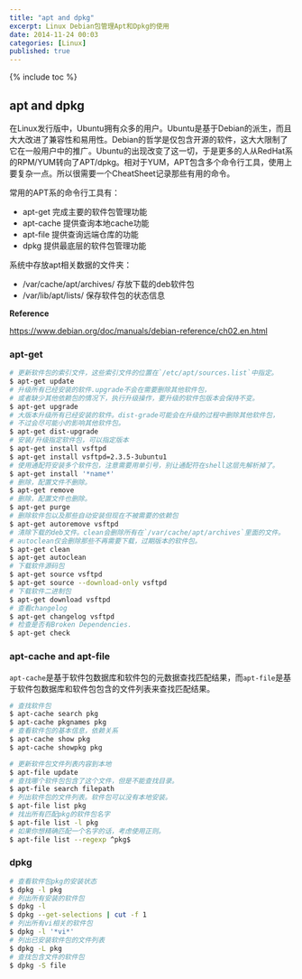 ```yaml
---
title: "apt and dpkg"
excerpt: Linux Debian包管理Apt和Dpkg的使用
date: 2014-11-24 00:03
categories: [Linux]
published: true
---
```

{% include toc %}

## apt and dpkg
在Linux发行版中，Ubuntu拥有众多的用户。Ubuntu是基于Debian的派生，而且大大改进了兼容性和易用性。Debian的哲学是仅包含开源的软件，这大大限制了它在一般用户中的推广。Ubuntu的出现改变了这一切，于是更多的人从RedHat系的RPM/YUM转向了APT/dpkg。相对于YUM，APT包含多个命令行工具，使用上要复杂一点。所以很需要一个CheatSheet记录那些有用的命令。

常用的APT系的命令行工具有：

 - apt-get 完成主要的软件包管理功能
 - apt-cache 提供查询本地cache功能
 - apt-file  提供查询远端仓库的功能
 - dpkg 提供最底层的软件包管理功能

系统中存放apt相关数据的文件夹：

 - /var/cache/apt/archives/ 存放下载的deb软件包
 - /var/lib/apt/lists/ 保存软件包的状态信息

**Reference**

https://www.debian.org/doc/manuals/debian-reference/ch02.en.html

### apt-get
``` bash
# 更新软件包的索引文件，这些索引文件的位置在`/etc/apt/sources.list`中指定。
$ apt-get update
# 升级所有已经安装的软件.upgrade不会在需要删除其他软件包，
# 或者缺少其他依赖包的情况下，执行升级操作，要升级的软件包版本会保持不变。
$ apt-get upgrade
# 大版本升级所有已经安装的软件。dist-grade可能会在升级的过程中删除其他软件包，
# 不过会尽可能小的影响其他软件包。
$ apt-get dist-upgrade
# 安装/升级指定软件包，可以指定版本
$ apt-get install vsftpd
$ apt-get install vsftpd=2.3.5-3ubuntu1
# 使用通配符安装多个软件包，注意需要用单引号，别让通配符在shell这层先解析掉了。
$ apt-get install '*name*'
# 删除，配置文件不删除。
$ apt-get remove
# 删除，配置文件也删除。
$ apt-get purge
# 删除软件包以及那些自动安装但现在不被需要的依赖包
$ apt-get autoremove vsftpd
# 清除下载的deb文件。clean会删除所有在`/var/cache/apt/archives`里面的文件。
# autoclean仅会删除那些不再需要下载，过期版本的软件包。
$ apt-get clean
$ apt-get autoclean
# 下载软件源码包
$ apt-get source vsftpd
$ apt-get source --download-only vsftpd
# 下载软件二进制包
$ apt-get download vsftpd
# 查看changelog
$ apt-get changelog vsftpd
# 检查是否有Broken Dependencies.
$ apt-get check
```
<!-- more -->

### apt-cache and apt-file
`apt-cache`是基于软件包数据库和软件包的元数据查找匹配结果，而`apt-file`是基于软件包数据库和软件包包含的文件列表来查找匹配结果。
```bash
# 查找软件包
$ apt-cache search pkg
$ apt-cache pkgnames pkg
# 查看软件包的基本信息，依赖关系
$ apt-cache show pkg
$ apt-cache showpkg pkg
```

```bash
# 更新软件包文件列表内容到本地
$ apt-file update
# 查找哪个软件包包含了这个文件，但是不能查找目录。
$ apt-file search filepath
# 列出软件包的文件列表。软件包可以没有本地安装。
$ apt-file list pkg
# 找出所有匹配pkg的软件包名字
$ apt-file list -l pkg
# 如果你想精确匹配一个名字的话，考虑使用正则。
$ apt-file list --regexp ^pkg$
```

### dpkg

```bash
# 查看软件包pkg的安装状态
$ dpkg -l pkg
# 列出所有安装的软件包
$ dpkg -l
$ dpkg --get-selections | cut -f 1
# 列出所有vi相关的软件包
$ dpkg -l '*vi*'
# 列出已安装软件包的文件列表
$ dpkg -L pkg
# 查找包含文件的软件包
$ dpkg -S file
```
